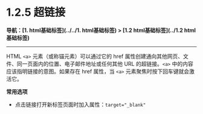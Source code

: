 # 1.2.5 超链接

**导航：[1. html基础标签](../../1. html基础标签) > [1.2 html基础标签](../1.2 html基础标签)**

---

HTML `<a>` 元素（或称锚元素）可以通过它的 href 属性创建通向其他网页、文件、同一页面内的位置、电子邮件地址或任何其他 URL 的超链接。`<a>` 中的内容应该指明链接的意图。如果存在 href 属性，当 `<a>` 元素聚焦时按下回车键就会激活它。

**常用选项**

* 点击链接打开新标签页面时加入属性：`target="_blank"`